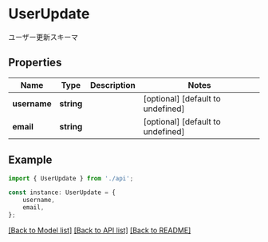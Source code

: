# UserUpdate

ユーザー更新スキーマ

## Properties

Name | Type | Description | Notes
------------ | ------------- | ------------- | -------------
**username** | **string** |  | [optional] [default to undefined]
**email** | **string** |  | [optional] [default to undefined]

## Example

```typescript
import { UserUpdate } from './api';

const instance: UserUpdate = {
    username,
    email,
};
```

[[Back to Model list]](../README.md#documentation-for-models) [[Back to API list]](../README.md#documentation-for-api-endpoints) [[Back to README]](../README.md)
